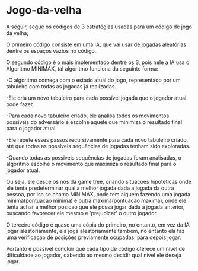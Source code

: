# Jogo-da-velha
A seguir, segue os códigos de 3 estratégias usadas para um código de jogo da velha;

O primeiro código consiste em uma IA, que vai usar de jogadas aleatórias dentre os espaços vazios no código.

O segundo código é o mais implementado dentre os 3, pois nele a IA usa o Algoritmo MINIMAX, tal algoritmo funciona da seguinte forma:


  -O algoritmo começa com o estado atual do jogo, representado por um tabuleiro com todas as jogadas já realizadas.
  
  -Ele cria um novo tabuleiro para cada possível jogada que o jogador atual pode fazer.
 
  -Para cada novo tabuleiro criado, ele analisa todos os movimentos possíveis do adversário e escolhe aquele que minimiza o resultado final para o jogador atual.
  
  -Ele repete esses passos recursivamente para cada novo tabuleiro criado, até que todas as possíveis sequências de jogadas tenham sido exploradas. 
  
  -Quando todas as possíveis sequências de jogadas foram analisadas, o algoritmo escolhe o movimento que maximiza o resultado final para o jogador atual.
  
Ou seja, ele desce os nós da game tree, criando situacoes hipoteticas onde ele tenta predeterminar qual a melhor jogada dada a jogada da outra pessoa, por iso se chama MINIMAX, onde tem alguem fazendo uma jogada minima(pontuacao minima) e outra maxima(pontuacao maxima), onde ele tenta achar a melhor posicao que ele possa jogar dada a jogada anterior, buscando favorecer ele mesmo e 'prejudicar' o outro jogador.


O terceiro código é quase uma cópia do primeiro, no entanto, em vez da IA jogar aleatoriamente, ela joga aleatoriamente tambem, no entanto ela faz uma verificacao de posições previamente ocupadas, para depois jogar.


Portanto é possível concluir que cada tipo de código oferece um nível de dificuldade ao jogador, cabendo ao mesmo decidir qual nível ele deseja jogar.

